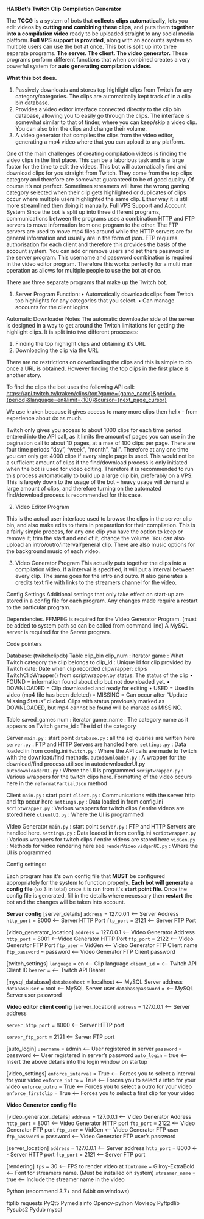 
**HA6Bot’s Twitch Clip Compilation Generator**

The **TCCG** is a system of bots that **collects clips automatically**, lets you edit videos by **cutting and combining these clips**, and puts them **together into a compilation video** ready to be uploaded straight to any social media platform. **Full VPS support is provided**, along with an accounts system so multiple users can use the bot at once.
This bot is split up into three separate programs. **The server. The client. The video generator.** These programs perform different functions that when combined creates a very powerful system for **auto generating compilation videos**.



**What this bot does.**
1.	Passively downloads and stores top highlight clips from Twitch for any category/categories. The clips are automatically kept track of in a clip bin database. 
2.	Provides a video editor interface connected directly to the clip bin database, allowing you to easily go through the clips. The interface is somewhat similar to that of tinder, where you can keep/skip a video clip. You can also trim the clips and change their volume.
3.	A video generator that compiles the clips from the video editor, generating a mp4 video where that you can upload to any platform.


One of the main challenges of creating compilation videos is finding the video clips in the first place. This can be a laborious task and is a large factor for the time to edit the videos. This bot will automatically find and download clips for you straight from Twitch. They come from the top clips category and therefore are somewhat guaranteed to be of good quality. Of course it’s not perfect. Sometimes streamers will have the wrong gaming category selected when their clip gets highlighted or duplicates of clips occur where multiple users highlighted the same clip. Either way it is still more streamlined then doing it manually. 
Full VPS Support and Account System
Since the bot is split up into three different programs, communications between the programs uses a combination HTTP and FTP servers to move information from one program to the other. The FTP servers are used to move mp4 files around while the HTTP servers are for general information and usually are in the form of json. FTP requires authorisation for each client and therefore this provides the basis of the account system. You can add or remove users and set there password in the server program. This username and password combination is required in the video editor program. Therefore this works perfectly for a multi man operation as allows for multiple people to use the bot at once. 




There are three separate programs that make up the Twitch bot.

1.	Server Program
Function:
•	Automatically downloads clips from Twitch top highlights for any categories that you select.
•	Can manage accounts for the client logins

Automatic Downloader Notes
The automatic downloader side of the server is designed in a way to get around the Twitch limitations for getting the highlight clips. 
It is split into two different processes:
1.	Finding the top highlight clips and obtaining it’s URL
2.	Downloading the clip via the URL

There are no restrictions on downloading the clips and this is simple to do once a URL is obtained. However finding the top clips in the first place is another story.

To find the clips the bot uses the following API call:
https://api.twitch.tv/kraken/clips/top?game={game_name}&period={period}&language=en&limit={100}&cursor={next_page_cursor}

We use kraken because it gives access to many more clips then helix - from experience about 4x as much.

Twitch only gives you access to about 1000 clips for each time period entered into the API call, as it limits the amount of pages you can use in the pagination call to about 10 pages, at a max of 100 clips per page. There are four time periods “day”, “week”, “month”, “all”. Therefore at any one time you can only get 4000 clips if every single page is used. This would not be a sufficient amount of clips if the find/download process is only initiated when the bot is used for video editing. Therefore it is recommended to run this process automatically to build up a large clip bin, preferably on a VPS. This is largely down to the usage of the bot - heavy usage will demand a large amount of clips, and therefore turning on the automated find/download process is recommended for this case. 


2.	Video Editor Program

This is the actual user interface used to browse the clips in the server clip bin, and also make edits to them in preparation for their compilation. This is a fairly simple process, for any one clip you have the option to keep or remove it; trim the start and end of it; change the volume. You can also upload an intro/outro/interval/general clip. There are also music options for the background music of each video. 


3.	Video Generator Program
This actually puts together the clips into a compilation video. If a interval is specified, it will put a interval between every clip. The same goes for the intro and outro. It also generates a credits text file with links to the streamers channel for the video.

Config Settings
Additional settings that only take effect on start-up are stored in a config file for each program. Any changes made require a restart to the particular program.

Dependencies.
FFMPEG is required for the Video Generator Program. (must be added to system path so can be called from command line)
A MySQL server is required for the Server program.

Code pointers

Database: (twitchclipdb)
Table clip_bin
clip_num : iterator
game : What Twitch category the clip belongs to
clip_id : Unique id for clip provided by Twitch
date: Date when clip recorded
clipwrapper: clip’s TwitchClipWrapper() from scriptwrapper.py
status: The status of the clip
•	FOUND = information found about clip but not downloaded yet.
•	DOWNLOADED = Clip downloaded and ready for editing
•	USED = Used in video (mp4 file has been deleted)
•	MISSING = Can occur after “Update Missing Status” clicked. Clips with status previously marked as DOWNLOADED, but mp4 cannot be found will be marked as MISSING.



Table saved_games
num : iterator
game_name : The category name as it appears on Twitch
game_id : The id of the category


Server
`main.py` : start point
`database.py` : all the sql queries are written here
`server.py` : FTP and HTTP Servers are handled here.
`settings.py` : Data loaded in from config.ini
`twitch.py` : Where the API calls are made to Twitch with the download/find methods.
`autodownloader.py` : A wrapper for the download/find process utilised in autodownloaderUI.py
`autodownloaderUI.py` : Where the UI is programmed
`scriptwrapper.py` : Various wrappers for the twitch clips here. Formatting of the video occurs here in the `reformatPartialJson` method


Client
`main.py` : start point
`client.py` : Communications with the server http and ftp occur here
`settings.py` : Data loaded in from config.ini
`scriptwrapper.py` : Various wrappers for twitch clips / entire videos are stored here
`clientUI.py` : Where the UI is programmed


Video Generator
`main.py` : start point
`server.py` : FTP and HTTP Servers are handled here.
`settings.py` : Data loaded in from config.ini
`scriptwrapper.py` : Various wrappers for twitch clips / entire videos are stored here
`vidGen.py` : Methods for video rendering here see `renderVideo`
`vidgenUI.py` : Where the UI is programmed


Config settings:

Each program has it's own config file that **MUST** be configured appropriately for the system to function properly. **Each bot will generate a config file** (so 3 in total) once it is ran from it's **start point file**. Once the config file is generated, fill in the details where necessary then **restart** the bot and the changes will be taken into account. 

**Server config**
[server_details]
`address` = 127.0.0.1 <-- Server Address
`http_port` = 8000  <-- Server HTTP Port
`ftp_port` = 2121 <-- Server FTP Port

[video_generator_location]
`address` = 127.0.0.1 <-- Video Generator Address
`http_port` = 8001 <--Video Generator HTTP Port
`ftp_port` = 2122 <-- Video Generator FTP Port
`ftp_user` = VidGen <-- Video Generator FTP Client name
`ftp_password` = password <-- Video Generator FTP Client password

[twitch_settings]
`language` = en <-- Clip language
`client_id` =  <-- Twitch API Client ID
`bearer` = <-- Twitch API Bearer

[mysql_database]
`databasehost` = localhost <-- MySQL Server address
`databaseuser` = root <-- MySQL Server user
`databasepassword` = <-- MySQL Server user password

**Video editor client config**
[server_location]
`address` = 127.0.0.1 <-- Server address

`server_http_port` = 8000 <-- Server HTTP port

`server_ftp_port` = 2121 <-- Server FTP port

[auto_login]
`username` = admin <-- User registered in server
`password` = password <-- User registered in server’s password
`auto_login` = true <-- Insert the above details into the login window on startup

[video_settings]
`enforce_interval` = True <-- Forces you to select a interval for your video
`enforce_intro` = True <-- Forces you to select a intro for your video
`enforce_outro` = True <-- Forces you to select a outro for your video
`enforce_firstclip` = True <-- Forces you to select a first clip for your video

**Video Generator config file**

[video_generator_details]
`address` = 127.0.0.1 <-- Video Generator Address
`http_port` = 8001 <-- Video Generator HTTP port
`ftp_port` = 2122 <-- Video Generator FTP port
`ftp_user` = VidGen <-- Video Generator FTP user
`ftp_password` = password <-- Video Generator FTP user’s password

[server_location]
`address` = 127.0.0.1 <-- Server address
`http_port` = 8000 <-- Server HTTP port
`ftp_port` = 2121 <-- Server FTP port

[rendering]
`fps` = 30 <-- FPS to render video at
`fontname` = Gilroy-ExtraBold <-- Font for streamers name. (Must be installed on system)
`streamer_name` = true <-- Include the streamer name in the video

Python (recommend 3.7+ and 64bit on windows)

ftplib
requests
PyQt5
Pymediainfo
Opencv-python
Moviepy
Pyftpdlib
Pysubs2
Pydub
mysql


